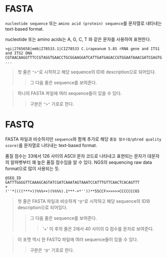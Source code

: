 # FASTA
```nucleotide sequence``` 또는 ```amino acid (protein) sequence```를 문자열로 내타내는 text-based format.

nucleotide 또는 amino acids는 A, G, C, T 와 같은 문자를 사용하여 표현한다.

```
>gi|2765658|emb|Z78533.1|CIZ78533 C.irapeanum 5.8S rRNA gene and ITS1 and ITS2 DNA
CGTAACAAGGTTTCCGTAGGTGAACCTGCGGAAGGATCATTGATGAGACCGTGGAATAAACGATCGAGTG
...
```
> 첫 줄은 ```">"```로 시작하고 해당 sequence의 ID와 description으로 되어있다.
>   > 그 다음 줄은 sequence를 보여준다.

> 하나의 FASTA 파일에 여러 sequence들이 있을 수 있다.
>   > 구분은 ```">"``` 기호로 한다.

# FASTQ
FASTA 파일과 비슷하지만 ```sequence```와 함께 추가로 해당 ```품질 점수(Q/phred quality score)```를 문자열로 나타내는 text-based format.

품질 점수는 33에서 126 사이의 ASCII 문자 코드로 나타내고 표현되는 문자가 대문자의 알파벳부터 꽤 높은 품질 점수임을 알 수 있다.
NGS의 sequencing raw data format으로 많이 사용되는 듯.
```
@SEQ_ID
GATTTGGGGTTCAAAGCAGTATCGATCAAATAGTAAATCCATTTGTTCAACTCACAGTTT
+
!''*((((***+))%%%++)(%%%%).1***-+*''))**55CCF>>>>>>CCCCCCC65
```
> 첫 줄은 FASTA 파일과 비슷하게 ```"@"```로 시작하고 해당 sequence의 ID와 description으로 되어있다.
>   > 그 다음 줄은 sequence를 보여준다.
>   >   > '+' 이 후의 줄은 2에서 40 사이의 Q 점수를 문자로 보여준다.

> 이 포맷 역시 한 FASTQ 파일에 여러 sequence들이 있을 수 있다.
>   > 구분은 ```"@"``` 기호로 한다.
